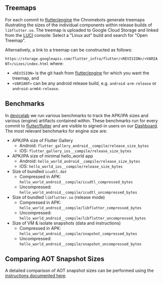 ## Treemaps

For each commit to [flutter/engine](https://github.com/flutter/engine) the Chromebots generate treemaps illustrating the sizes of the individual components within release builds of `libflutter.so`. The treemap is uploaded to Google Cloud Storage and linked from the [LUCI](https://ci.chromium.org/p/flutter/g/engine/console) console: Select a "Linux aot" build and search for "Open Treemap".

Alternatively, a link to a treemap can be constructed as follows:

`https://storage.googleapis.com/flutter_infra/flutter/<REVISION>/<VARIANT>/sizes/index.html` where:
* `<REVISION>` is the git hash from [flutter/engine](https://github.com/flutter/engine) for which you want the treemap, and
* `<VARIANT>` can be any android release build, e.g. `android-arm-release` or `android-arm64-release`.

## Benchmarks

In [devicelab](https://github.com/flutter/flutter/tree/master/dev/devicelab) we run various benchmarks to track the APK/IPA sizes and various (engine) artifacts contained within. These benchmarks run for every commit to [flutter/flutter](https://github.com/flutter/flutter) and are visible to signed-in users on our [Dashboard](https://flutter-dashboard.appspot.com/). The most relevant benchmarks for engine size are:

* APK/IPA size of Flutter Gallery
  * Android: `flutter_gallery_android__compile/release_size_bytes`
  * iOS: `flutter_gallery_ios__compile/release_size_bytes`
* APK/IPA size of minimal hello_world app
  * Android: `hello_world_android__compile/release_size_bytes`
  * iOS: `hello_world_ios__compile/release_size_bytes`
* Size of bundled `icudtl.dat`
  * Compressed in APK: `hello_world_android__compile/icudtl_compressed_bytes`
  * Uncompressed: `hello_world_android__compile/icudtl_uncompressed_bytes`
* Size of bundled `libflutter.so` (release mode)
  * Compressed in APK: `hello_world_android__compile/libflutter_compressed_bytes`
  * Uncompressed: `hello_world_android__compile/libflutter_uncompressed_bytes`
* Size of VM & isolate snapshots (data and instructions)
  * Compressed in APK: `hello_world_android__compile/snapshot_compressed_bytes`
  * Uncompressed: `hello_world_android__compile/snapshot_uncompressed_bytes`

## Comparing AOT Snapshot Sizes

A detailed comparison of AOT snapshot sizes can be performed using the [instructions documented here](https://github.com/flutter/flutter/wiki/Comparing-AOT-Snapshot-Sizes).